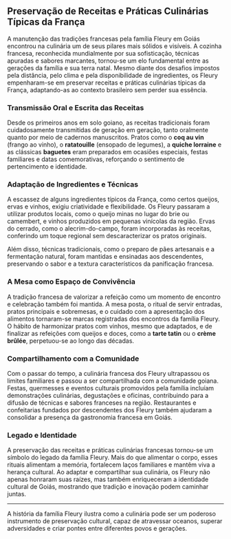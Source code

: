 ## Preservação de Receitas e Práticas Culinárias Típicas da França

A manutenção das tradições francesas pela família Fleury em Goiás encontrou na culinária um de seus pilares mais sólidos e visíveis. A cozinha francesa, reconhecida mundialmente por sua sofisticação, técnicas apuradas e sabores marcantes, tornou-se um elo fundamental entre as gerações da família e sua terra natal. Mesmo diante dos desafios impostos pela distância, pelo clima e pela disponibilidade de ingredientes, os Fleury empenharam-se em preservar receitas e práticas culinárias típicas da França, adaptando-as ao contexto brasileiro sem perder sua essência.

### Transmissão Oral e Escrita das Receitas

Desde os primeiros anos em solo goiano, as receitas tradicionais foram cuidadosamente transmitidas de geração em geração, tanto oralmente quanto por meio de cadernos manuscritos. Pratos como o **coq au vin** (frango ao vinho), o **ratatouille** (ensopado de legumes), a **quiche lorraine** e as clássicas **baguetes** eram preparados em ocasiões especiais, festas familiares e datas comemorativas, reforçando o sentimento de pertencimento e identidade.

### Adaptação de Ingredientes e Técnicas

A escassez de alguns ingredientes típicos da França, como certos queijos, ervas e vinhos, exigiu criatividade e flexibilidade. Os Fleury passaram a utilizar produtos locais, como o queijo minas no lugar do brie ou camembert, e vinhos produzidos em pequenas vinícolas da região. Ervas do cerrado, como o alecrim-do-campo, foram incorporadas às receitas, conferindo um toque regional sem descaracterizar os pratos originais.

Além disso, técnicas tradicionais, como o preparo de pães artesanais e a fermentação natural, foram mantidas e ensinadas aos descendentes, preservando o sabor e a textura característicos da panificação francesa.

### A Mesa como Espaço de Convivência

A tradição francesa de valorizar a refeição como um momento de encontro e celebração também foi mantida. A mesa posta, o ritual de servir entradas, pratos principais e sobremesas, e o cuidado com a apresentação dos alimentos tornaram-se marcas registradas dos encontros da família Fleury. O hábito de harmonizar pratos com vinhos, mesmo que adaptados, e de finalizar as refeições com queijos e doces, como a **tarte tatin** ou o **crème brûlée**, perpetuou-se ao longo das décadas.

### Compartilhamento com a Comunidade

Com o passar do tempo, a culinária francesa dos Fleury ultrapassou os limites familiares e passou a ser compartilhada com a comunidade goiana. Festas, quermesses e eventos culturais promovidos pela família incluíam demonstrações culinárias, degustações e oficinas, contribuindo para a difusão de técnicas e sabores franceses na região. Restaurantes e confeitarias fundados por descendentes dos Fleury também ajudaram a consolidar a presença da gastronomia francesa em Goiás.

### Legado e Identidade

A preservação das receitas e práticas culinárias francesas tornou-se um símbolo do legado da família Fleury. Mais do que alimentar o corpo, esses rituais alimentam a memória, fortalecem laços familiares e mantêm viva a herança cultural. Ao adaptar e compartilhar sua culinária, os Fleury não apenas honraram suas raízes, mas também enriqueceram a identidade cultural de Goiás, mostrando que tradição e inovação podem caminhar juntas.

---

A história da família Fleury ilustra como a culinária pode ser um poderoso instrumento de preservação cultural, capaz de atravessar oceanos, superar adversidades e criar pontes entre diferentes povos e gerações.